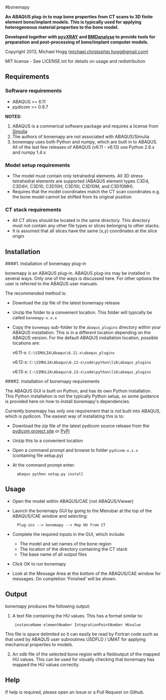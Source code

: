 #bonemapy

**An ABAQUS plug-in to map bone properties from CT scans to 3D finite element bone/implant models. This is typically used for applying heterogeneous material properties to the 
bone model.**

**Developed together with [pyvXRAY](https://github.com/mhogg/pyvxray) and [BMDanalyse](https://github.com/mhogg/BMDanalyse) to provide tools for preparation and post-processing 
of bone/implant computer models.**

Copyright 2013, Michael Hogg (michael.christopher.hogg@gmail.com)

MIT license - See LICENSE.txt for details on usage and redistribution

## Requirements

### Software requirements

* ABAQUS  >= 6.11
* pydicom >= 0.9.7

**NOTES:**

1.  ABAQUS is a commerical software package and requires a license from [Simulia](http://www.3ds.com/products-services/simulia/overview/)
2.  The authors of bonemapy are not associated with ABAQUS/Simulia 
3.  bonemapy uses both Python and numpy, which are built in to ABAQUS. All of the last few releases of ABAQUS (v6.11 - v6.13) use Python 2.6.x and numpy 1.4.x

### Model setup requirements

* The model must contain only tetrahedral elements. All 3D stress tetrahedral elements are supported (ABAQUS element types C3D4, C3D4H, C3D10, C3D10H, C3D10I, C3D10M, and C3D10MH).
* Requires that the model coordinates match the CT scan coordinates e.g. the bone model cannot be shifted from its original position

### CT stack requirements ###

* All CT slices should be located in the same directory. This directory must not contain any other file types or slices belonging to other stacks.  
* It is assumed that all slices have the same (x,y) coordinates at the slice origin

## Installation

####1. Installation of bonemapy plug-in  

bonemapy is an ABAQUS plug-in. ABAQUS plug-ins may be installed in several ways. Only one of the ways is discussed here. For other options the user is referred to the ABAQUS 
user manuals. 

The recommended method is:

* Download the zip file of the latest bonemapy release
* Unzip the folder to a convenient location. This folder will typically be called `bonemapy-x.x.x`
* Copy the `bonemapy` sub-folder to the `abaqus_plugins` directory within your ABAQUS installation. This is in a different location depending on the ABAQUS version. 
  For the default ABAQUS installation location, possible locations are:

    v6.11-x: `C:\SIMULIA\Abaqus\6.11-x\abaqus_plugins`

    v6.12-x: `C:\SIMULIA\Abaqus\6.12-x\code\python\lib\abaqus_plugins`

    v6.13-x: `C:\SIMULIA\Abaqus\6.13-x\code\python\lib\abaqus_plugins`

####2. Installation of bonemapy requirements

The ABAQUS GUI is built on Python, and has its own Python installation. This Python installation is not the typically Python setup, so some guidance is provided here on how 
to install bonemapy's dependencies.

Currently bonemapy has only one requirement that is not built into ABAQUS, which is pydicom. The easiest way of installating this is to:

* Download the zip file of the latest pydicom source release from the [pydicom project site](https://code.google.com/p/pydicom/) or [PyPi](https://pypi.python.org/pypi/pydicom/)
* Unzip this to a convenient location
* Open a command prompt and browse to folder `pydicom-x.x.x` (containing file setup.py)
* At the command prompt enter:

        abaqus python setup.py install

## Usage

* Open the model within ABAQUS/CAE (not ABAQUS/Viewer)
* Launch the bonemapy GUI by going to the Menubar at the top of the ABAQUS/CAE window and selecting:

        Plug-ins --> bonemapy --> Map HU from CT

* Complete the required inputs in the GUI, which include:

  + The model and set names of the bone region
  + The location of the directory containing the CT stack 
  + The base name of all output files

* Click OK to run bonemapy
* Look at the Message Area at the bottom of the ABAQUS/CAE window for messages. On completion 'Finished' will be shown.

## Output

bonemapy produces the following output:

1. A text file containing the HU values. This has a format similar to:

        instanceName elementNumber IntegrationPointNumber HUvalue

  This file is space delimited so it can easily be read by Fortran code such as that used by ABAQUS user subroutines USDFLD / UMAT for applying mechanical properties to models. 

2. An odb file of the selected bone region with a fieldoutput of the mapped HU values. This can be used for visually checking that bonemapy has mapped the HU values correctly.

## Help

If help is required, please open an Issue or a Pull Request on Github. 
